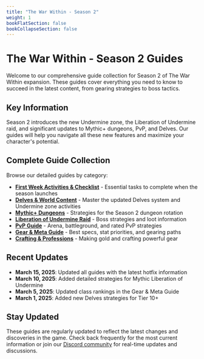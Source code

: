 ```yaml
---
title: "The War Within - Season 2"
weight: 1
bookFlatSection: false
bookCollapseSection: false
---
```


# The War Within - Season 2 Guides

Welcome to our comprehensive guide collection for Season 2 of The War Within expansion. These guides cover everything you need to know to succeed in the latest content, from gearing strategies to boss tactics.

## Key Information

Season 2 introduces the new Undermine zone, the Liberation of Undermine raid, and significant updates to Mythic+ dungeons, PvP, and Delves. Our guides will help you navigate all these new features and maximize your character's potential.

## Complete Guide Collection

Browse our detailed guides by category:

- [**First Week Activities & Checklist**](/world-of-warcraft/the-war-within/first-week-activities/) - Essential tasks to complete when the season launches
- [**Delves & World Content**](/world-of-warcraft/the-war-within/delves-world-content/) - Master the updated Delves system and Undermine zone activities
- [**Mythic+ Dungeons**](/world-of-warcraft/the-war-within/mythic-plus-dungeons/) - Strategies for the Season 2 dungeon rotation
- [**Liberation of Undermine Raid**](/world-of-warcraft/the-war-within/raid-guide/) - Boss strategies and loot information
- [**PvP Guide**](/world-of-warcraft/the-war-within/pvp-guide/) - Arena, battleground, and rated PvP strategies
- [**Gear & Meta Guide**](/world-of-warcraft/the-war-within/gear-meta-guide/) - Best specs, stat priorities, and gearing paths
- [**Crafting & Professions**](/world-of-warcraft/the-war-within/crafting-professions/) - Making gold and crafting powerful gear

## Recent Updates

- **March 15, 2025**: Updated all guides with the latest hotfix information
- **March 10, 2025**: Added detailed strategies for Mythic Liberation of Undermine
- **March 5, 2025**: Updated class rankings in the Gear & Meta Guide
- **March 1, 2025**: Added new Delves strategies for Tier 10+

## Stay Updated

These guides are regularly updated to reflect the latest changes and discoveries in the game. Check back frequently for the most current information or join our [Discord community](https://discord.gg/example) for real-time updates and discussions. 